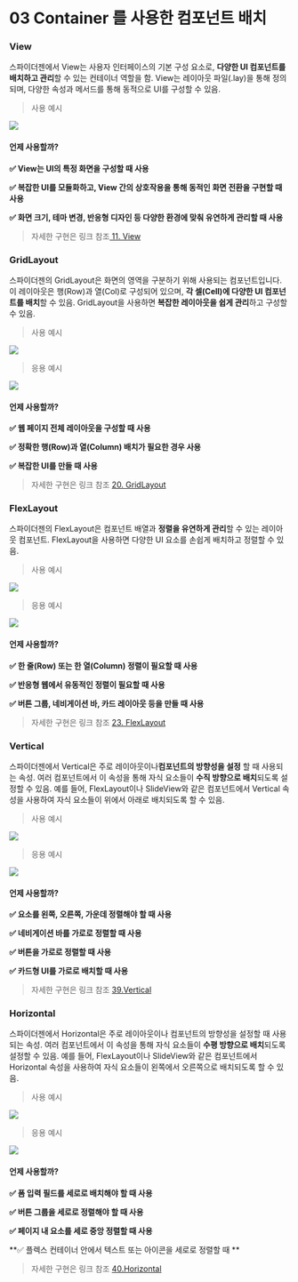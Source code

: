 # 03 Container 를 사용한 컴포넌트 배치

### View

스파이더젠에서 View는 사용자 인터페이스의 기본 구성 요소로, **다양한 UI 컴포넌트를 배치하고 관리**할 수 있는 컨테이너 역할을 함. View는 레이아웃 파일(.lay)을 통해 정의되며, 다양한 속성과 메서드를 통해 동적으로 UI를 구성할 수 있음.

> 사용 예시

![](https://wikidocs.net/images/page/276096/View02.png)

#### 언제 사용할까?

**✅ View는 UI의 특정 화면을 구성할 때 사용**

**✅ 복잡한 UI를 모듈화하고, View 간의 상호작용을 통해 동적인 화면 전환을 구현할 때 사용**

**✅ 화면 크기, 테마 변경, 반응형 디자인 등 다양한 환경에 맞춰 유연하게 관리할 때 사용**

> 자세한 구현은 링크 참조[ 11. View](https://wikidocs.net/24827)

### GridLayout

스파이더젠의 GridLayout은 화면의 영역을 구분하기 위해 사용되는 컴포넌트입니다. 이 레이아웃은 행(Row)과 열(Col)로 구성되어 있으며, **각 셀(Cell)에 다양한 UI 컴포넌트를 배치**할 수 있음. GridLayout을 사용하면 **복잡한 레이아웃을 쉽게 관리**하고 구성할 수 있음.

> 사용 예시

![](https://wikidocs.net/images/page/276096/GridLayout02.png)

> 응용 예시

![](https://wikidocs.net/images/page/276096/GridLayout01.png)

#### 언제 사용할까?

**✅ 웹 페이지 전체 레이아웃을 구성할 때 사용**

**✅ 정확한 행(Row)과 열(Column) 배치가 필요한 경우 사용**

**✅ 복잡한 UI를 만들 때 사용**

> 자세한 구현은 링크 참조 [20. GridLayout](https://wikidocs.net/24866)

### FlexLayout

스파이더젠의 FlexLayout은 컴포넌트 배열과 **정렬을 유연하게 관리**할 수 있는 레이아웃 컴포넌트. FlexLayout을 사용하면 다양한 UI 요소를 손쉽게 배치하고 정렬할 수 있음.

> 사용 예시

![](https://wikidocs.net/images/page/276096/FlexLayout_01.png)

> 응용 예시

![](https://wikidocs.net/images/page/276096/FlexLayout02.png)

#### 언제 사용할까?

**✅ 한 줄(Row) 또는 한 열(Column) 정렬이 필요할 때 사용**

**✅ 반응형 웹에서 유동적인 정렬이 필요할 때 사용**

**✅ 버튼 그룹, 네비게이션 바, 카드 레이아웃 등을 만들 때 사용**

> 자세한 구현은 링크 참조 [23. FlexLayout](https://wikidocs.net/24874)

### Vertical

스파이더젠에서 Vertical은 주로 레이아웃이나**컴포넌트의 방향성을 설정** 할 때 사용되는 속성. 여러 컴포넌트에서 이 속성을 통해 자식 요소들이 **수직 방향으로 배치**되도록 설정할 수 있음. 예를 들어, FlexLayout이나 SlideView와 같은 컴포넌트에서 Vertical 속성을 사용하여 자식 요소들이 위에서 아래로 배치되도록 할 수 있음.

> 사용 예시

![](https://wikidocs.net/images/page/276096/Vertical02.png)

> 응용 예시

![](https://wikidocs.net/images/page/276096/Vertical001.png)

#### 언제 사용할까?

**✅ 요소를 왼쪽, 오른쪽, 가운데 정렬해야 할 때 사용**

**✅ 네비게이션 바를 가로로 정렬할 때 사용**

**✅ 버튼을 가로로 정렬할 때 사용**

**✅ 카드형 UI를 가로로 배치할 때 사용**

> 자세한 구현은 링크 참조 [39.Vertical](https://wikidocs.net/274100)

### Horizontal

스파이더젠에서 Horizontal은 주로 레이아웃이나 컴포넌트의 방향성을 설정할 때 사용되는 속성. 여러 컴포넌트에서 이 속성을 통해 자식 요소들이 **수평 방향으로 배치**되도록 설정할 수 있음. 예를 들어, FlexLayout이나 SlideView와 같은 컴포넌트에서 Horizontal 속성을 사용하여 자식 요소들이 왼쪽에서 오른쪽으로 배치되도록 할 수 있음.

> 사용 예시

![](https://wikidocs.net/images/page/276096/Horizontal.png)

> 응용 예시

![](https://wikidocs.net/images/page/276096/Horizontal02.png)

#### 언제 사용할까?

**✅ 폼 입력 필드를 세로로 배치해야 할 때 사용**

**✅ 버튼 그룹을 세로로 정렬해야 할 때 사용**

**✅ 페이지 내 요소를 세로 중앙 정렬할 때 사용**

\*\*✅ 플렉스 컨테이너 안에서 텍스트 또는 아이콘을 세로로 정렬할 때 \*\*

> 자세한 구현은 링크 참조 [40.Horizontal](https://wikidocs.net/274101)
